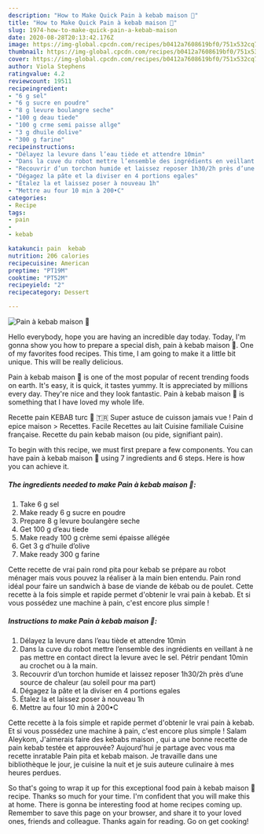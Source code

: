 ```yaml
---
description: "How to Make Quick Pain à kebab maison 🥙"
title: "How to Make Quick Pain à kebab maison 🥙"
slug: 1974-how-to-make-quick-pain-a-kebab-maison
date: 2020-08-28T20:13:42.176Z
image: https://img-global.cpcdn.com/recipes/b0412a7608619bf0/751x532cq70/pain-a-kebab-maison-🥙-photo-principale-de-la-recette.jpg
thumbnail: https://img-global.cpcdn.com/recipes/b0412a7608619bf0/751x532cq70/pain-a-kebab-maison-🥙-photo-principale-de-la-recette.jpg
cover: https://img-global.cpcdn.com/recipes/b0412a7608619bf0/751x532cq70/pain-a-kebab-maison-🥙-photo-principale-de-la-recette.jpg
author: Viola Stephens
ratingvalue: 4.2
reviewcount: 19511
recipeingredient:
- "6 g sel"
- "6 g sucre en poudre"
- "8 g levure boulangre seche"
- "100 g deau tiede"
- "100 g crme semi paisse allge"
- "3 g dhuile dolive"
- "300 g farine"
recipeinstructions:
- "Délayez la levure dans l’eau tiède et attendre 10min"
- "Dans la cuve du robot mettre l’ensemble des ingrédients en veillant à ne pas mettre en contact direct la levure avec le sel. Pétrir pendant 10min au crochet ou à la main."
- "Recouvrir d’un torchon humide et laissez reposer 1h30/2h près d’une source de chaleur (au soleil pour ma part)"
- "Dégagez la pâte et la diviser en 4 portions egales"
- "Étalez la et laissez poser à nouveau 1h"
- "Mettre au four 10 min à 200•C"
categories:
- Recipe
tags:
- pain
- 
- kebab

katakunci: pain  kebab 
nutrition: 206 calories
recipecuisine: American
preptime: "PT19M"
cooktime: "PT52M"
recipeyield: "2"
recipecategory: Dessert

---
```



![Pain à kebab maison 🥙](https://img-global.cpcdn.com/recipes/b0412a7608619bf0/751x532cq70/pain-a-kebab-maison-🥙-photo-principale-de-la-recette.jpg)

Hello everybody, hope you are having an incredible day today. Today, I'm gonna show you how to prepare a special dish, pain à kebab maison 🥙. One of my favorites food recipes. This time, I am going to make it a little bit unique. This will be really delicious.

Pain à kebab maison 🥙 is one of the most popular of recent trending foods on earth. It's easy, it is quick, it tastes yummy. It is appreciated by millions every day. They're nice and they look fantastic. Pain à kebab maison 🥙 is something that I have loved my whole life.

Recette pain KEBAB turc 🥙 🇹🇷 Super astuce de cuisson jamais vue ! Pain d epice maison &gt; Recettes. Facile Recettes au lait Cuisine familiale Cuisine française. Recette du pain kebab maison (ou pide, signifiant pain).


To begin with this recipe, we must first prepare a few components. You can have pain à kebab maison 🥙 using 7 ingredients and 6 steps. Here is how you can achieve it.

<!--inarticleads1-->

##### The ingredients needed to make Pain à kebab maison 🥙:

1. Take 6 g sel
1. Make ready 6 g sucre en poudre
1. Prepare 8 g levure boulangère seche
1. Get 100 g d’eau tiede
1. Make ready 100 g crème semi épaisse allégée
1. Get 3 g d’huile d’olive
1. Make ready 300 g farine


Cette recette de vrai pain rond pita pour kebab se prépare au robot ménager mais vous pouvez la réaliser à la main bien entendu. Pain rond idéal pour faire un sandwich à base de viande de kébab ou de poulet. Cette recette à la fois simple et rapide permet d&#39;obtenir le vrai pain à kebab. Et si vous possédez une machine à pain, c&#39;est encore plus simple ! 

<!--inarticleads2-->

##### Instructions to make Pain à kebab maison 🥙:

1. Délayez la levure dans l’eau tiède et attendre 10min
1. Dans la cuve du robot mettre l’ensemble des ingrédients en veillant à ne pas mettre en contact direct la levure avec le sel. Pétrir pendant 10min au crochet ou à la main.
1. Recouvrir d’un torchon humide et laissez reposer 1h30/2h près d’une source de chaleur (au soleil pour ma part)
1. Dégagez la pâte et la diviser en 4 portions egales
1. Étalez la et laissez poser à nouveau 1h
1. Mettre au four 10 min à 200•C


Cette recette à la fois simple et rapide permet d&#39;obtenir le vrai pain à kebab. Et si vous possédez une machine à pain, c&#39;est encore plus simple ! Salam Aleykom, J&#39;aimerais faire des kebabs maison , qui a une bonne recette de pain kebab testée et approuvée? Aujourd&#39;hui je partage avec vous ma recette inratable Pain pita et kebab maison. Je travaille dans une bibliothèque le jour, je cuisine la nuit et je suis auteure culinaire à mes heures perdues. 

So that's going to wrap it up for this exceptional food pain à kebab maison 🥙 recipe. Thanks so much for your time. I'm confident that you will make this at home. There is gonna be interesting food at home recipes coming up. Remember to save this page on your browser, and share it to your loved ones, friends and colleague. Thanks again for reading. Go on get cooking!
